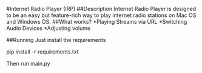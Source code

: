 #Internet Radio Player (IRP)
##Description
Internet Radio Player is designed to be an easy but feature-rich way to play internet radio stations on Mac OS and Windows OS.
##What works?
*Playing Streams via URL
*Switching Audio Devices
*Adjusting volume

##Running
Just install the requirements

pip install -r requirements.txt

Then run main.py